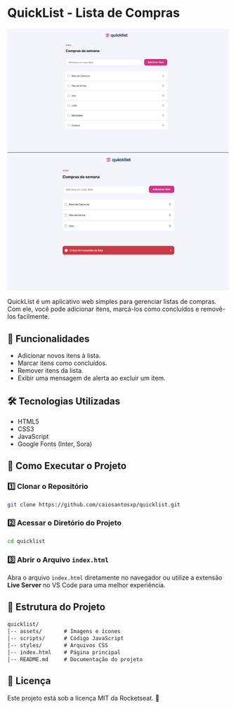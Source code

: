 # QuickList - Lista de Compras

![Imagem 1](./assets/img1.png) ![Imagem 2](./assets/img2.png)

QuickList é um aplicativo web simples para gerenciar listas de compras. Com ele, você pode adicionar itens, marcá-los como concluídos e removê-los facilmente.

## 📌 Funcionalidades
- Adicionar novos itens à lista.
- Marcar itens como concluídos.
- Remover itens da lista.
- Exibir uma mensagem de alerta ao excluir um item.

## 🛠 Tecnologias Utilizadas
- HTML5
- CSS3
- JavaScript
- Google Fonts (Inter, Sora)

## 🚀 Como Executar o Projeto

### 1️⃣ Clonar o Repositório
```bash
git clone https://github.com/caiosantosxp/quicklist.git
```

### 2️⃣ Acessar o Diretório do Projeto
```bash
cd quicklist
```

### 3️⃣ Abrir o Arquivo `index.html`
Abra o arquivo `index.html` diretamente no navegador ou utilize a extensão **Live Server** no VS Code para uma melhor experiência.

## 📂 Estrutura do Projeto
```
quicklist/
│-- assets/       # Imagens e ícones
│-- scripts/      # Código JavaScript
│-- styles/       # Arquivos CSS
│-- index.html    # Página principal
│-- README.md     # Documentação do projeto
```
## 📄 Licença
Este projeto está sob a licença MIT da Rocketseat. 🚀

